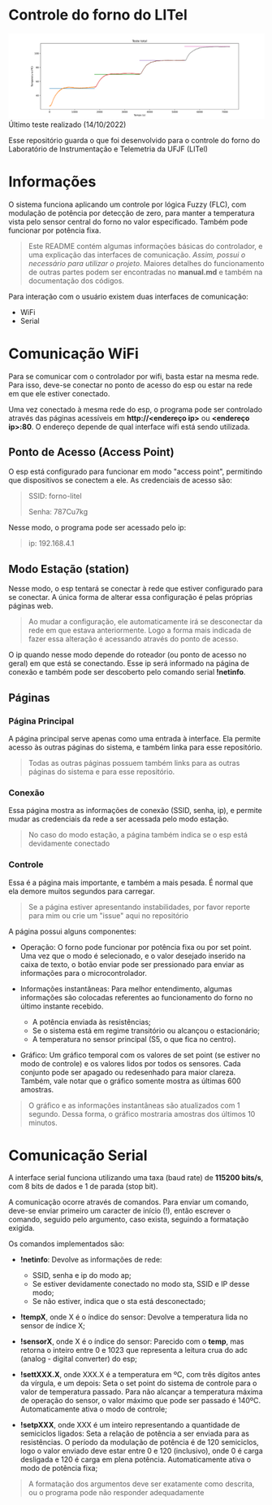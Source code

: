 # Controle do forno do LITel

![](imgs/test_02.png)
Último teste realizado (14/10/2022)

Esse repositório guarda o que foi desenvolvido para o controle do forno do
Laboratório de Instrumentação e Telemetria da UFJF (LITel)

# Informações

O sistema funciona aplicando um controle por lógica Fuzzy (FLC), com modulação
de potência por detecção de zero, para manter a temperatura vista pelo sensor
central do forno no valor especificado. Também pode funcionar por potência fixa.

> Este README contém algumas informações básicas do controlador, e uma
explicação das interfaces de comunicação. *Assim, possui o necessário para
utilizar o projeto*. Maiores detalhes do funcionamento de outras partes podem
ser encontradas no **manual.md** e também na documentação dos códigos.

Para interação com o usuário existem duas interfaces de comunicação:
- WiFi
- Serial

# Comunicação WiFi

Para se comunicar com o controlador por wifi, basta estar na mesma rede. Para isso, deve-se conectar no ponto de acesso do esp ou estar na rede em que ele estiver conectado.

Uma vez conectado à mesma rede do esp, o programa pode ser controlado através das páginas acessíveis em **http://\<endereço ip\>** ou  **\<endereço ip\>:80**. O endereço depende de qual interface wifi está sendo utilizada.

## Ponto de Acesso (Access Point)

O esp está configurado para funcionar em modo "access point", permitindo que dispositivos se conectem a ele. As credenciais de acesso são:

> SSID: forno-litel
>
> Senha: 787Cu7kg

Nesse modo, o programa pode ser acessado pelo ip:

> ip: 192.168.4.1

## Modo Estação (station)

Nesse modo, o esp tentará se conectar à rede que estiver configurado para se conectar. A única forma de alterar essa configuração é pelas próprias páginas web.

> Ao mudar a configuração, ele automaticamente irá se desconectar da rede em que estava anteriormente. Logo a forma mais indicada de fazer essa alteração é acessando através do ponto de acesso.

O ip quando nesse modo depende do roteador (ou ponto de acesso no geral) em que está se conectando. Esse ip será informado na página de conexão e também pode ser descoberto pelo comando serial **!netinfo**.

## Páginas

### Página Principal

A página principal serve apenas como uma entrada à interface. Ela permite acesso às outras páginas do sistema, e também linka para esse repositório.

> Todas as outras páginas possuem também links para as outras páginas do sistema e para esse repositório.

### Conexão

Essa página mostra as informações de conexão (SSID, senha, ip), e permite mudar as credenciais da rede a ser acessada pelo modo estação.

> No caso do modo estação, a página também indica se o esp está devidamente conectado

### Controle

Essa é a página mais importante, e também a mais pesada. É normal que ela demore muitos segundos para carregar.

> Se a página estiver apresentando instabilidades, por favor reporte para mim ou crie um "issue" aqui no repositório

A página possui alguns componentes:

- Operação: 
    O forno pode funcionar por potência fixa ou por set point. Uma vez que o modo é selecionado, e o valor desejado inserido na caixa de texto, o botão enviar pode ser pressionado para enviar as informações para o microcontrolador. 

- Informações instantâneas:
    Para melhor entendimento, algumas informações são colocadas referentes ao funcionamento do forno no último instante recebido.
    - A potência enviada às resistências;
    - Se o sistema está em regime transitório ou alcançou o estacionário;
    - A temperatura no sensor principal (S5, o que fica no centro).

- Gráfico:
    Um gráfico temporal com os valores de set point (se estiver no modo de controle) e os valores lidos por todos os sensores. Cada conjunto pode ser apagado ou redesenhado para maior clareza. Também, vale notar que o gráfico somente mostra as últimas 600 amostras.

> O gráfico e as informações instantâneas são atualizados com 1 segundo. Dessa forma, o gráfico mostraria amostras dos últimos 10 minutos.


# Comunicação Serial

A interface serial funciona utilizando uma taxa (baud rate) de **115200 bits/s**, com 8 bits de dados e 1 de parada (stop bit).

A comunicação ocorre através de comandos. Para enviar um comando, deve-se enviar primeiro um caracter de início (!), então escrever o comando, seguido pelo argumento, caso exista, seguindo a formatação exigida. 

Os comandos implementados são:
- **!netinfo**: Devolve as informações de rede:
    - SSID, senha e ip do modo ap;
    - Se estiver devidamente conectado no modo sta, SSID e IP desse modo;
    - Se não estiver, indica que o sta está desconectado;

- **!tempX**, onde X é o índice do sensor: Devolve a temperatura lida no sensor de índice X; 

- **!sensorX**, onde X é o índice do sensor: Parecido com o **temp**, mas retorna o inteiro entre 0 e 1023 que representa a leitura crua do adc (analog - digital converter) do esp;

- **!settXXX.X**, onde XXX.X é a temperatura em ºC, com três dígitos antes da vírgula, e um depois: Seta o set point do sistema de controle para o valor de temperatura passado. Para não alcançar a temperatura máxima de operação do sensor, o valor máximo que pode ser passado é 140ºC. Automaticamente ativa o modo de controle;

- **!setpXXX**, onde XXX é um inteiro representando a quantidade de semiciclos ligados: Seta a relação de potência a ser enviada para as resistências. O período da modulação de potência é de 120 semiciclos, logo o valor enviado deve estar entre 0 e 120 (inclusivo), onde 0 é carga desligada e 120 é carga em plena potência. Automaticamente ativa o modo de potência fixa;

> A formatação dos argumentos deve ser exatamente como descrita, ou o programa pode não responder adequadamente
